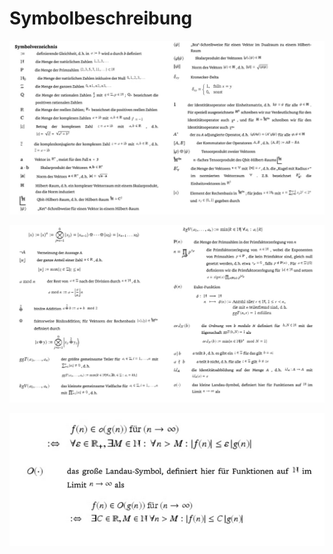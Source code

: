 # Symbolbeschreibung

![](<../../../.gitbook/assets/grafik (7).png>)

![](<../../../.gitbook/assets/grafik (12).png>)

![](<../../../.gitbook/assets/grafik (9).png>)
